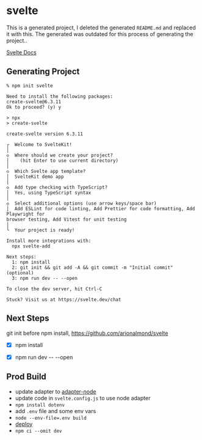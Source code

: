 # svelte

This is a generated project, I deleted the generated `README.md` and replaced it with this. The generated was outdated for this process of generating the project..  

[Svelte Docs](https://learn.svelte.dev/tutorial/welcome-to-svelte)  

## Generating Project

`% npm init svelte`
```
Need to install the following packages:
create-svelte@6.3.11
Ok to proceed? (y) y

> npx
> create-svelte

create-svelte version 6.3.11

┌  Welcome to SvelteKit!
│
◇  Where should we create your project?
│    (hit Enter to use current directory)
│
◇  Which Svelte app template?
│  SvelteKit demo app
│
◇  Add type checking with TypeScript?
│  Yes, using TypeScript syntax
│
◇  Select additional options (use arrow keys/space bar)
│  Add ESLint for code linting, Add Prettier for code formatting, Add Playwright for
browser testing, Add Vitest for unit testing
│
└  Your project is ready!

Install more integrations with:
  npx svelte-add

Next steps:
  1: npm install
  2: git init && git add -A && git commit -m "Initial commit" (optional)
  3: npm run dev -- --open

To close the dev server, hit Ctrl-C

Stuck? Visit us at https://svelte.dev/chat

```

## Next Steps
git init before npm install, https://github.com/arionalmond/svelte  
- [x] npm install
- [x] npm run dev -- --open


## Prod Build
- update adapter to [adapter-node](https://kit.svelte.dev/docs/adapter-node)  
- update code in `svelte.config.js` to use node adapter  
- `npm install dotenv`  
- add `.env` file and some env vars  
- `node --env-file=.env build`  
- [deploy](https://kit.svelte.dev/docs/adapter-node#deploying)  
- `npm ci --omit dev`